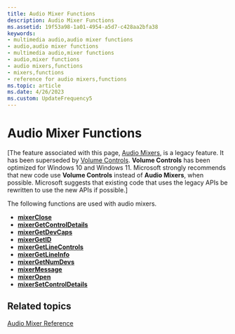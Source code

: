 ```yaml
---
title: Audio Mixer Functions
description: Audio Mixer Functions
ms.assetid: 19f53a98-1a01-4954-a5d7-c428aa2bfa38
keywords:
- multimedia audio,audio mixer functions
- audio,audio mixer functions
- multimedia audio,mixer functions
- audio,mixer functions
- audio mixers,functions
- mixers,functions
- reference for audio mixers,functions
ms.topic: article
ms.date: 4/26/2023
ms.custom: UpdateFrequency5
---
```


# Audio Mixer Functions

\[The feature associated with this page, [Audio Mixers](/windows/win32/multimedia/audio-mixers), is a legacy feature. It has been superseded by [Volume Controls](/windows/win32/coreaudio/volume-controls). **Volume Controls** has been optimized for Windows 10 and Windows 11. Microsoft strongly recommends that new code use **Volume Controls** instead of **Audio Mixers**, when possible. Microsoft suggests that existing code that uses the legacy APIs be rewritten to use the new APIs if possible.\]

The following functions are used with audio mixers.

-   [**mixerClose**](/windows/win32/api/mmeapi/nf-mmeapi-mixerclose)
-   [**mixerGetControlDetails**](/windows/win32/api/mmeapi/nf-mmeapi-mixergetcontroldetails)
-   [**mixerGetDevCaps**](/windows/win32/api/mmeapi/nf-mmeapi-mixergetdevcaps)
-   [**mixerGetID**](/windows/win32/api/mmeapi/nf-mmeapi-mixergetid)
-   [**mixerGetLineControls**](/windows/win32/api/mmeapi/nf-mmeapi-mixergetlinecontrols)
-   [**mixerGetLineInfo**](/windows/win32/api/mmeapi/nf-mmeapi-mixergetlineinfo)
-   [**mixerGetNumDevs**](/windows/win32/api/mmeapi/nf-mmeapi-mixergetnumdevs)
-   [**mixerMessage**](/windows/win32/api/mmeapi/nf-mmeapi-mixermessage)
-   [**mixerOpen**](/windows/win32/api/mmeapi/nf-mmeapi-mixeropen)
-   [**mixerSetControlDetails**](/windows/win32/api/mmeapi/nf-mmeapi-mixersetcontroldetails)

## Related topics

<dl> <dt>

[Audio Mixer Reference](audio-mixer-reference.md)
</dt> </dl>

 

 